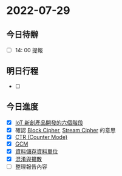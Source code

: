 #  2022-07-29
## 今日待辦
- [ ] 14: 00 提報

## 明日行程
- [ ] 


## 今日進度
- [x] [IoT 新創產品開發的六個階段](IoT%20新創產品開發的六個階段.md)
- [x] 確認 [Block Cipher](演算法/Block%20Cipher.md), [Stream Cipher](演算法/Stream%20Cipher.md) 的意思
- [x] [CTR (Counter Mode)](CTR%20(Counter%20Mode).md)
- [x] [GCM](GCM.md)
- [x] [資料儲存資料單位](計算機/資料儲存資料單位.md)
- [x] [混淆與擴散](演算法/混淆與擴散.md)
- [ ] 整理報告內容
